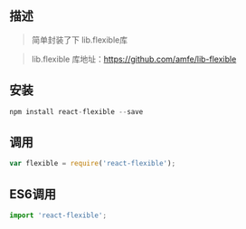 ## 描述
> 简单封装了下 lib.flexible库

> lib.flexible 库地址：https://github.com/amfe/lib-flexible

## 安装 
```javascript
npm install react-flexible --save
```

## 调用
```javascript
var flexible = require('react-flexible');
```

## ES6调用
```javascript
import 'react-flexible';
```